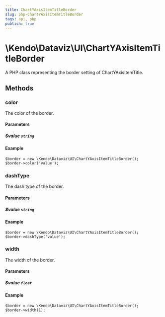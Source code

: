 ```yaml
---
title: ChartYAxisItemTitleBorder
slug: php-ChartYAxisItemTitleBorder
tags: api, php
publish: true
---
```


# \Kendo\Dataviz\UI\ChartYAxisItemTitleBorder

A PHP class representing the border setting of ChartYAxisItemTitle.


## Methods

### color
The color of the border.
#### Parameters

##### $value `string`



#### Example 
    $border = new \Kendo\Dataviz\UI\ChartYAxisItemTitleBorder();
    $border->color('value');

### dashType
The dash type of the border.
#### Parameters

##### $value `string`



#### Example 
    $border = new \Kendo\Dataviz\UI\ChartYAxisItemTitleBorder();
    $border->dashType('value');

### width
The width of the border.
#### Parameters

##### $value `float`



#### Example 
    $border = new \Kendo\Dataviz\UI\ChartYAxisItemTitleBorder();
    $border->width(1);

